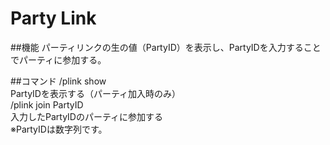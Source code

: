 ﻿# Party Link

##機能 
パーティリンクの生の値（PartyID）を表示し、PartyIDを入力することでパーティに参加する。

##コマンド 
/plink show  
 PartyIDを表示する（パーティ加入時のみ）  
/plink join PartyID  
 入力したPartyIDのパーティに参加する  
 ※PartyIDは数字列です。
